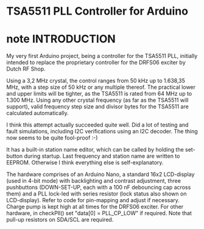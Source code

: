 # TSA5511 PLL Controller for Arduino
# note INTRODUCTION
My very first Arduino project, being a controller for the TSA5511 PLL, initially intended to replace the proprietary controller for the DRFS06 exciter by Dutch RF Shop.

Using a 3,2 MHz crystal, the control ranges from 50 kHz up to 1.638,35 MHz, with a step size of 50 kHz or any multiple thereof. The practical lower and upper limits will be tighter, as the TSA5511 is rated from 64 MHz up to 1.300 MHz. Using any other crystal frequency (as far as the TSA5511 will support), valid frequency step size and divisor bytes for the TSA5511 are calculated automatically.

I think this attempt actually succeeded quite well. Did a lot of testing and fault simulations, including I2C verifications using an I2C decoder. The thing now seems to be quite fool-proof :-)

It has a built-in station name editor, which can be called by holding the set-button during startup. Last frequency and station name are written to EEPROM. Otherwise I think everything else is self-explanatory.

The hardware comprises of an Arduino Nano, a standard 16x2 LCD-display (used in 4-bit mode) with backlighting and contrast adjustment, three pushbuttons (DOWN-SET-UP, each with a 100 nF debouncing cap across them) and a PLL lock-led with series resistor (lock status also shown on LCD-display). Refer to code for pin-mapping and adjust if necessary. Charge pump is kept high at all times for the DRFS06 exciter. For other hardware, in checkPll() set "data[0] = PLL_CP_LOW" if required. Note that pull-up resistors on SDA/SCL are required.
